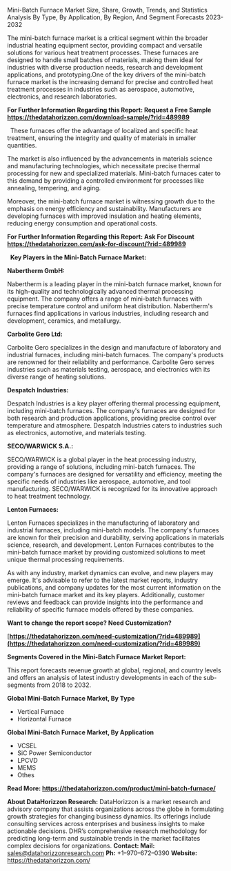﻿Mini-Batch Furnace Market Size, Share, Growth, Trends, and Statistics Analysis By Type, By Application, By Region, And Segment Forecasts 2023-2032

The mini-batch furnace market is a critical segment within the broader industrial heating equipment sector, providing compact and versatile solutions for various heat treatment processes. These furnaces are designed to handle small batches of materials, making them ideal for industries with diverse production needs, research and development applications, and prototyping.One of the key drivers of the mini-batch furnace market is the increasing demand for precise and controlled heat treatment processes in industries such as aerospace, automotive, electronics, and research laboratories. 

**For Further Information Regarding this Report: Request a Free Sample <https://thedatahorizzon.com/download-sample/?rid=489989>** 

` `These furnaces offer the advantage of localized and specific heat treatment, ensuring the integrity and quality of materials in smaller quantities.

The market is also influenced by the advancements in materials science and manufacturing technologies, which necessitate precise thermal processing for new and specialized materials. Mini-batch furnaces cater to this demand by providing a controlled environment for processes like annealing, tempering, and aging.

Moreover, the mini-batch furnace market is witnessing growth due to the emphasis on energy efficiency and sustainability. Manufacturers are developing furnaces with improved insulation and heating elements, reducing energy consumption and operational costs.

**For Further Information Regarding this Report: Ask For Discount <https://thedatahorizzon.com/ask-for-discount/?rid=489989>** 

` `**Key Players in the Mini-Batch Furnace Market:**

**Nabertherm GmbH:**

Nabertherm is a leading player in the mini-batch furnace market, known for its high-quality and technologically advanced thermal processing equipment. The company offers a range of mini-batch furnaces with precise temperature control and uniform heat distribution. Nabertherm's furnaces find applications in various industries, including research and development, ceramics, and metallurgy.

**Carbolite Gero Ltd:**

Carbolite Gero specializes in the design and manufacture of laboratory and industrial furnaces, including mini-batch furnaces. The company's products are renowned for their reliability and performance. Carbolite Gero serves industries such as materials testing, aerospace, and electronics with its diverse range of heating solutions.

**Despatch Industries:**

Despatch Industries is a key player offering thermal processing equipment, including mini-batch furnaces. The company's furnaces are designed for both research and production applications, providing precise control over temperature and atmosphere. Despatch Industries caters to industries such as electronics, automotive, and materials testing.

**SECO/WARWICK S.A.:**

SECO/WARWICK is a global player in the heat processing industry, providing a range of solutions, including mini-batch furnaces. The company's furnaces are designed for versatility and efficiency, meeting the specific needs of industries like aerospace, automotive, and tool manufacturing. SECO/WARWICK is recognized for its innovative approach to heat treatment technology.

**Lenton Furnaces:**

Lenton Furnaces specializes in the manufacturing of laboratory and industrial furnaces, including mini-batch models. The company's furnaces are known for their precision and durability, serving applications in materials science, research, and development. Lenton Furnaces contributes to the mini-batch furnace market by providing customized solutions to meet unique thermal processing requirements.

As with any industry, market dynamics can evolve, and new players may emerge. It's advisable to refer to the latest market reports, industry publications, and company updates for the most current information on the mini-batch furnace market and its key players. Additionally, customer reviews and feedback can provide insights into the performance and reliability of specific furnace models offered by these companies.

**Want to change the report scope? Need Customization?**

[**https://thedatahorizzon.com/need-customization/?rid=489989](https://thedatahorizzon.com/need-customization/?rid=489989)** 

**Segments Covered in the Mini-Batch Furnace Market Report:**

This report forecasts revenue growth at global, regional, and country levels and offers an analysis of latest industry developments in each of the sub-segments from 2018 to 2032.

**Global Mini-Batch Furnace Market, By Type**

- Vertical Furnace
- Horizontal Furnace

**Global Mini-Batch Furnace Market, By Application**

- VCSEL
- SiC Power Semiconductor
- LPCVD
- MEMS
- Othes

**Read More: <https://thedatahorizzon.com/product/mini-batch-furnace/>** 

**About DataHorizzon Research:**DataHorizzon is a market research and advisory company that assists organizations across the globe in formulating growth strategies for changing business dynamics. Its offerings include consulting services across enterprises and business insights to make actionable decisions. DHR’s comprehensive research methodology for predicting long-term and sustainable trends in the market facilitates complex decisions for organizations.**Contact:Mail:** <sales@datahorizzonresearch.com> **Ph:** +1–970–672–0390**Website:** <https://thedatahorizzon.com/> 

